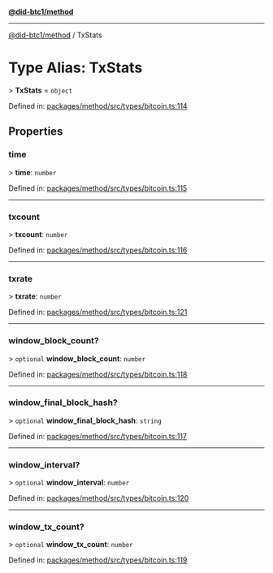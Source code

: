 [**@did-btc1/method**](../README.md)

***

[@did-btc1/method](../globals.md) / TxStats

# Type Alias: TxStats

&gt; **TxStats** = `object`

Defined in: [packages/method/src/types/bitcoin.ts:114](https://github.com/dcdpr/did-btc1-js/blob/4ab6f9915d95beed9bc633644c9db1539395f512/packages/method/src/types/bitcoin.ts#L114)

## Properties

### time

&gt; **time**: `number`

Defined in: [packages/method/src/types/bitcoin.ts:115](https://github.com/dcdpr/did-btc1-js/blob/4ab6f9915d95beed9bc633644c9db1539395f512/packages/method/src/types/bitcoin.ts#L115)

***

### txcount

&gt; **txcount**: `number`

Defined in: [packages/method/src/types/bitcoin.ts:116](https://github.com/dcdpr/did-btc1-js/blob/4ab6f9915d95beed9bc633644c9db1539395f512/packages/method/src/types/bitcoin.ts#L116)

***

### txrate

&gt; **txrate**: `number`

Defined in: [packages/method/src/types/bitcoin.ts:121](https://github.com/dcdpr/did-btc1-js/blob/4ab6f9915d95beed9bc633644c9db1539395f512/packages/method/src/types/bitcoin.ts#L121)

***

### window\_block\_count?

&gt; `optional` **window\_block\_count**: `number`

Defined in: [packages/method/src/types/bitcoin.ts:118](https://github.com/dcdpr/did-btc1-js/blob/4ab6f9915d95beed9bc633644c9db1539395f512/packages/method/src/types/bitcoin.ts#L118)

***

### window\_final\_block\_hash?

&gt; `optional` **window\_final\_block\_hash**: `string`

Defined in: [packages/method/src/types/bitcoin.ts:117](https://github.com/dcdpr/did-btc1-js/blob/4ab6f9915d95beed9bc633644c9db1539395f512/packages/method/src/types/bitcoin.ts#L117)

***

### window\_interval?

&gt; `optional` **window\_interval**: `number`

Defined in: [packages/method/src/types/bitcoin.ts:120](https://github.com/dcdpr/did-btc1-js/blob/4ab6f9915d95beed9bc633644c9db1539395f512/packages/method/src/types/bitcoin.ts#L120)

***

### window\_tx\_count?

&gt; `optional` **window\_tx\_count**: `number`

Defined in: [packages/method/src/types/bitcoin.ts:119](https://github.com/dcdpr/did-btc1-js/blob/4ab6f9915d95beed9bc633644c9db1539395f512/packages/method/src/types/bitcoin.ts#L119)

